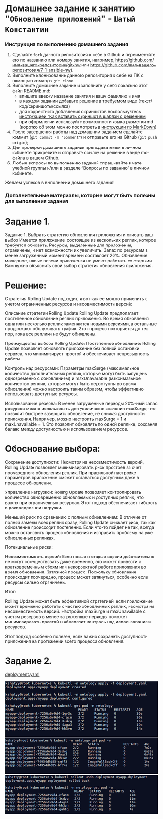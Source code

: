 # Домашнее задание к занятию "`Обновление приложений`" - `Шатый Константин`


### Инструкция по выполнению домашнего задания

   1. Сделайте `fork` данного репозитория к себе в Github и переименуйте его по названию или номеру занятия, например, https://github.com/имя-вашего-репозитория/git-hw или  https://github.com/имя-вашего-репозитория/7-1-ansible-hw).
   2. Выполните клонирование данного репозитория к себе на ПК с помощью команды `git clone`.
   3. Выполните домашнее задание и заполните у себя локально этот файл README.md:
      - впишите вверху название занятия и вашу фамилию и имя
      - в каждом задании добавьте решение в требуемом виде (текст/код/скриншоты/ссылка)
      - для корректного добавления скриншотов воспользуйтесь [инструкцией "Как вставить скриншот в шаблон с решением](https://github.com/netology-code/sys-pattern-homework/blob/main/screen-instruction.md)
      - при оформлении используйте возможности языка разметки md (коротко об этом можно посмотреть в [инструкции  по MarkDown](https://github.com/netology-code/sys-pattern-homework/blob/main/md-instruction.md))
   4. После завершения работы над домашним заданием сделайте коммит (`git commit -m "comment"`) и отправьте его на Github (`git push origin`);
   5. Для проверки домашнего задания преподавателем в личном кабинете прикрепите и отправьте ссылку на решение в виде md-файла в вашем Github.
   6. Любые вопросы по выполнению заданий спрашивайте в чате учебной группы и/или в разделе “Вопросы по заданию” в личном кабинете.
   
Желаем успехов в выполнении домашнего задания!
   
### Дополнительные материалы, которые могут быть полезны для выполнения задания

# Задание 1. 

Задание 1. Выбрать стратегию обновления приложения и описать ваш выбор
Имеется приложение, состоящее из нескольких реплик, которое требуется обновить.
Ресурсы, выделенные для приложения, ограничены, и нет возможности их увеличить.
Запас по ресурсам в менее загруженный момент времени составляет 20%.
Обновление мажорное, новые версии приложения не умеют работать со старыми.
Вам нужно объяснить свой выбор стратегии обновления приложения.

# Решение: 

Стратегия Rolling Update подходит, и вот как ее можно применить с учетом ограниченных ресурсов и несовместимости версий:

Описание стратегии Rolling Update
Rolling Update предполагает постепенное обновление реплик приложения. Во время обновления одна или несколько реплик заменяются новыми версиями, а остальные продолжают обслуживать трафик. Этот процесс повторяется до тех пор, пока все реплики не будут обновлены.

Преимущества выбора Rolling Update:
Постепенное обновление: Rolling Update позволяет обновлять приложение без полной остановки сервиса, что минимизирует простой и обеспечивает непрерывность работы.

Контроль над ресурсами: Параметры maxSurge (максимальное количество дополнительных реплик, которые могут быть запущены одновременно с обновлением) и maxUnavailable (максимальное количество реплик, которые могут быть недоступны во время обновления) можно настроить таким образом, чтобы эффективно использовать доступные ресурсы.

Использование резерва: В менее загруженные периоды 20%-ный запас ресурсов можно использовать для увеличения значения maxSurge, что позволит быстрее завершить обновление, не снижая доступности приложения. Например, можно настроить maxSurge = 1 и maxUnavailable = 1. Это позволит обновлять по одной реплике, сохраняя баланс между доступностью и использованием ресурсов.

# Обоснование выбора:

Сохранение доступности: Несмотря на несовместимость версий, Rolling Update позволяет минимизировать риск простоев за счет поочередного обновления реплик. При правильной настройке параметров приложение сможет оставаться доступным даже в процессе обновления.

Управление нагрузкой: Rolling Update позволяет контролировать количество одновременно обновляемых и доступных реплик, что важно при ограниченных ресурсах. Этот подход обеспечивает гибкость в распределении нагрузки.

Меньший риск по сравнению с полным обновлением: В отличие от полной замены всех реплик сразу, Rolling Update снижает риск, так как обновление происходит постепенно. Если что-то пойдет не так, всегда можно остановить процесс обновления и исправить проблему на уже обновленных репликах.


Потенциальные риски:

Несовместимость версий: Если новые и старые версии действительно не могут сосуществовать даже временно, это может привести к кратковременным сбоям или некорректной работе приложения во время обновления.
Затяжной процесс: Поскольку обновление происходит поочередно, процесс может затянуться, особенно если ресурсы сильно ограничены.


Итог:

Rolling Update может быть эффективной стратегией, если приложение может временно работать с частью обновленных реплик, несмотря на несовместимость версий. Настройка maxSurge и maxUnavailable с учетом резервов в менее загруженные периоды поможет минимизировать простой и обеспечит контроль над использованием ресурсов.

Этот подход особенно полезен, если важно сохранить доступность приложения на протяжении всего процесса обновления.

# Задание 2. 

[deployment.yaml](https://github.com/kshatyy/k8s-2-8/blob/main/deployment.yaml)

<img src="img/2-1.png">

<img src="img/2-2.png">

<img src="img/2-3.png">

